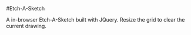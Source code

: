 #Etch-A-Sketch

A in-browser Etch-A-Sketch built with JQuery. Resize the grid to clear the current drawing.